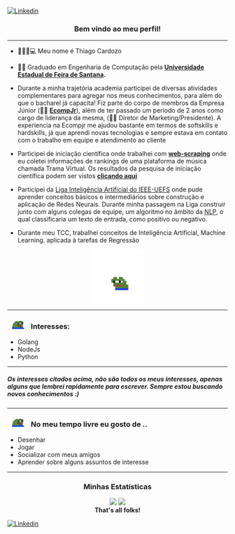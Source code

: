 
[![Linkedin](https://img.shields.io/badge/Thiago%20Cardozo-blue?logo=linkedin)](https://www.linkedin.com/in/kadozo/) 

<h3 align="center">Bem vindo ao meu perfil!  </h3> 
<hr/>


- 👨🏾‍💻💻 Meu nome é Thiago Cardozo
- 🧑‍🎓 Graduado em Engenharia de Computação pela **[Universidade Estadual de Feira de Santana](http://www.uefs.br/).**

- Durante a minha trajetória academia participei de diversas atividades complementares para agregar nos meus conhecimentos, para além do que o bacharel já capacita! Fiz parte do corpo de membros da Empresa Júnior (🚀💙 **[EcompJr](https://ecompjr.com.br/)**), além de ter passado um período de 2 anos como cargo de liderança da mesma, (🚀💙 Diretor de Marketing/Presidente). A experiencia na Ecompjr me ajudou bastante em termos de softskills e hardskills, já que aprendi novas tecnologias e sempre estava em contato com o trabalho em equipe e atendimento ao cliente

- Participei de iniciação científica onde trabalhei com **[web-scraping](https://www.parsehub.com/blog/what-is-web-scraping/)** onde eu coletei informações de rankings de uma plataforma de música chamada Trama Virtual. Os resultados da pesquisa de iniciação científica podem ser vistos **[clicando aqui](http://bit.ly/plataformasdemusicabrasil)**

- Participei da [Liga Inteligência Artificial do IEEE-UEFS](https://edu.ieee.org/br-uefs/) onde pude aprender conceitos básicos e intermediários sobre construção e aplicação de Redes Neurais. Durante minha passagem na Liga construir junto com alguns colegas de equipe, um algoritmo no âmbito da [NLP](https://www.ibm.com/topics/natural-language-processing), o qual classificaria um texto de entrada, como positivo ou negativo.

- Durante meu TCC, trabalhei conceitos de Inteligência Artificial, Machine Learning. aplicada à tarefas de Regressão

<div align="center">
  <img height="120em" src="https://github.com/Kadozo/Kadozo/blob/507eba08a97c6870723dc33b2285f2708fb7ba2e/assets/pepehop3x.gif">

</div>
<hr/>

### <img height="20em" src="assets/7580-pepe-happy.png"> Interesses:  ###  
- Golang
- NodeJs
- Python

<hr/>

<h5>Os interesses citados acima, não são todos os meus interesses, apenas alguns que lembrei rapidamente para escrever. Sempre estou buscando novos conhecimentos :)</h5>

<hr/>

### <img height="20em" src="assets/7580-pepe-happy.png"> No meu tempo livre eu gosto de ..  ###  
- Desenhar
- Jogar
- Socializar com meus amigos
- Aprender sobre alguns assuntos de interesse

<hr/>

<div align="center">
  <h3>Minhas Estatísticas</h3>
  <img height="180em" src="https://github-readme-stats.vercel.app/api?username=Kadozo&theme=omni">
  <img height="180em"  src="https://github-readme-stats.vercel.app/api/top-langs/?username=Kadozo&layout=compact&theme=omni">
</div>


<div align="center">
  <strong>That's all folks!</strong>
</div>

[![Linkedin](https://img.shields.io/badge/Thiago%20Cardozo-blue?logo=linkedin)](https://www.linkedin.com/in/kadozo/) 


